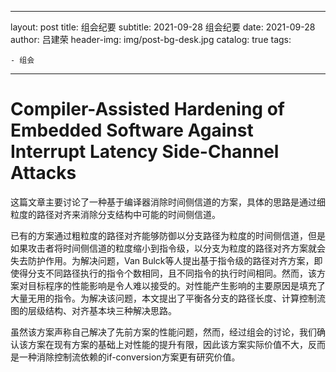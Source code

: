 

---
layout:     post
title:      组会纪要
subtitle:   2021-09-28 组会纪要
date:       2021-09-28
author: 	吕建荣
header-img: img/post-bg-desk.jpg
catalog: true
tags:

    - 组会
---

# Compiler-Assisted Hardening of Embedded Software Against Interrupt Latency Side-Channel Attacks

这篇文章主要讨论了一种基于编译器消除时间侧信道的方案，具体的思路是通过细粒度的路径对齐来消除分支结构中可能的时间侧信道。

已有的方案通过粗粒度的路径对齐能够防御以分支路径为粒度的时间侧信道，但是如果攻击者将时间侧信道的粒度缩小到指令级，以分支为粒度的路径对齐方案就会失去防护作用。为解决问题，Van Bulck等人提出基于指令级的路径对齐方案，即使得分支不同路径执行的指令个数相同，且不同指令的执行时间相同。然而，该方案对目标程序的性能影响是令人难以接受的。对性能产生影响的主要原因是填充了大量无用的指令。为解决该问题，本文提出了平衡各分支的路径长度、计算控制流图的层级结构、对齐基本块三种解决思路。

虽然该方案声称自己解决了先前方案的性能问题，然而，经过组会的讨论，我们确认该方案在现有方案的基础上对性能的提升有限，因此该方案实际价值不大，反而是一种消除控制流依赖的if-conversion方案更有研究价值。

